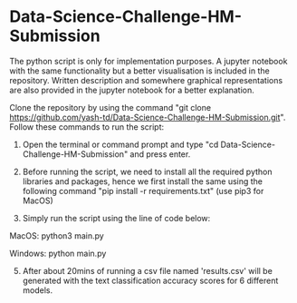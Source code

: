 # Data-Science-Challenge-HM-Submission

The python script is only for implementation purposes. A jupyter notebook with the same functionality but a better visualisation is included in the repository. Written description and somewhere graphical representations are also provided in the jupyter notebook for a better explanation. 

Clone the repository by using the command "git clone https://github.com/yash-td/Data-Science-Challenge-HM-Submission.git".
Follow these commands to run the script: 

1) Open the terminal or command prompt and type "cd Data-Science-Challenge-HM-Submission" and press enter.

2) Before running the script, we need to install all the required python libraries and packages, hence we first 
install the same using the following command "pip install -r requirements.txt" (use pip3 for MacOS)

3) Simply run the script using the line of code below:

MacOS: python3 main.py

Windows: python main.py

5) After about 20mins of running a csv file named 'results.csv' will be generated with the text classification accuracy scores for 6 different models. 
